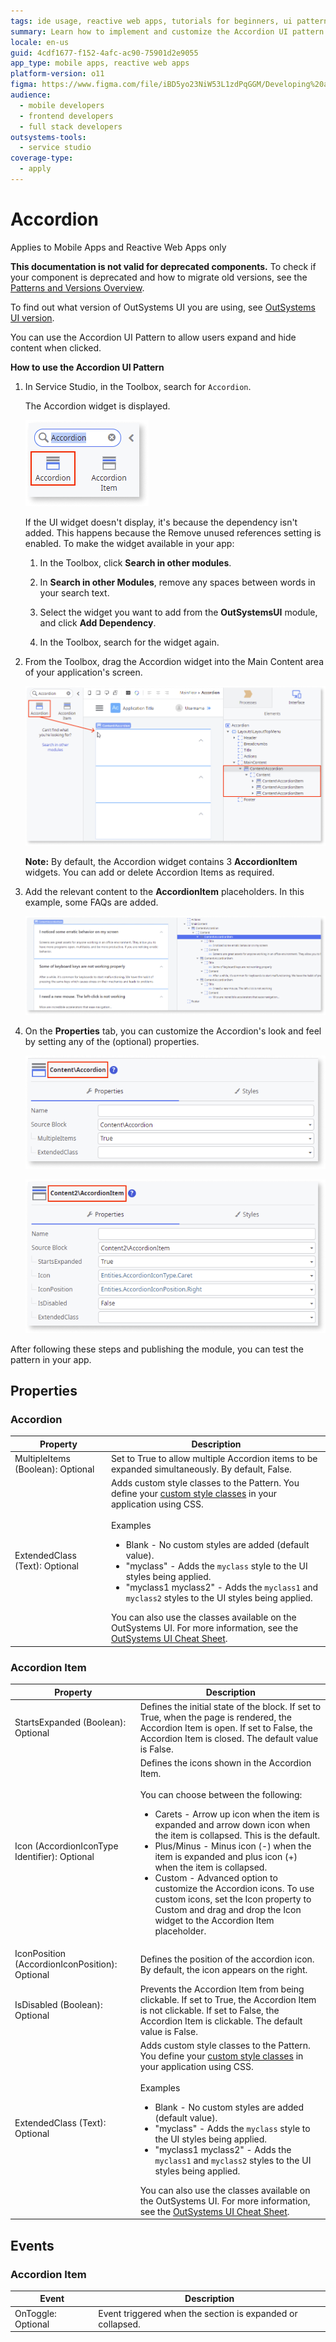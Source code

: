 ```yaml
---
tags: ide usage, reactive web apps, tutorials for beginners, ui patterns, accordion pattern
summary: Learn how to implement and customize the Accordion UI pattern in OutSystems 11 (O11) for dynamic content management in mobile and reactive web apps.
locale: en-us
guid: 4cdf1677-f152-4afc-ac90-75901d2e9055
app_type: mobile apps, reactive web apps
platform-version: o11
figma: https://www.figma.com/file/iBD5yo23NiW53L1zdPqGGM/Developing%20an%20Application?node-id=205:0
audience:
  - mobile developers
  - frontend developers
  - full stack developers
outsystems-tools:
  - service studio
coverage-type:
  - apply
---
```


# Accordion

<div class="info" markdown="1">

Applies to Mobile Apps and Reactive Web Apps only

</div>

<div class="info" markdown="1">

**This documentation is not valid for deprecated components.** To check if your component is deprecated and how to migrate old versions, see the [Patterns and Versions Overview](https://outsystemsui.outsystems.com/OutsystemsUiWebsite/MigrationOverview).

To find out what version of OutSystems UI you are using, see [OutSystems UI version](../../intro.md#outsystems-ui-version).

</div>

You can use the Accordion UI Pattern to allow users expand and hide content when clicked.

**How to use the Accordion UI Pattern**

1. In Service Studio, in the Toolbox, search for `Accordion`.

    The Accordion widget is displayed.

    ![Screenshot of the Accordion widget in the Service Studio toolbox](images/accordion-widget-ss.png "Accordion Widget in Service Studio")

    If the UI widget doesn't display, it's because the dependency isn't added. This happens because the Remove unused references setting is enabled. To make the widget available in your app:

    1. In the Toolbox, click **Search in other modules**.

    1. In **Search in other Modules**, remove any spaces between words in your search text.

    1. Select the widget you want to add from the **OutSystemsUI** module, and click **Add Dependency**.

    1. In the Toolbox, search for the widget again.

1. From the Toolbox, drag the Accordion widget into the Main Content area of your application's screen.

    ![Dragging the Accordion widget from the toolbox into the main content area of the application screen](images/accordion-dragwidget-ss.png "Dragging Accordion Widget to Screen")

    **Note:** By default, the Accordion widget contains 3 **AccordionItem** widgets. You can add or delete Accordion Items as required.

1. Add the relevant content to the **AccordionItem** placeholders. In this example, some FAQs are added.
  
    ![Adding FAQ content to AccordionItem placeholders in Service Studio](images/accordion-addcontent-ss.png "Adding Content to AccordionItem Placeholders")

1. On the **Properties** tab, you can customize the Accordion's look and feel by setting any of the (optional) properties.

    ![Setting properties of the Accordion widget in Service Studio](images/accordion-properties-ss.png "Accordion Properties")

    ![Setting properties for an individual AccordionItem in Service Studio](images/accordion-properties-item-ss.png "Accordion Item Properties")

After following these steps and publishing the module, you can test the pattern in your app.

## Properties

### Accordion

| Property | Description  |
|---|--- |
| MultipleItems (Boolean): Optional | Set to True to allow multiple Accordion items to be expanded simultaneously. By default, False. |
| ExtendedClass (Text): Optional| Adds custom style classes to the Pattern. You define your [custom style classes](../../../look-feel/css.md) in your application using CSS.<br/><br/>Examples <ul><li>Blank - No custom styles are added (default value).</li><li>"myclass" - Adds the ``myclass`` style to the UI styles being applied.</li><li>"myclass1 myclass2" - Adds the ``myclass1`` and ``myclass2`` styles to the UI styles being applied.</li></ul>You can also use the classes available on the OutSystems UI. For more information, see the [OutSystems UI Cheat Sheet](https://outsystemsui.outsystems.com/OutSystemsUIWebsite/CheatSheet). |

### Accordion Item

|Property|Description|
|---|---|
|StartsExpanded (Boolean): Optional| Defines the initial state of the block. If set to True, when the page is rendered, the Accordion Item is open. If set to False, the Accordion Item is closed. The default value is False.|
|Icon (AccordionIconType Identifier): Optional|Defines the icons shown in the Accordion Item.<br/><br/>You can choose between the following:<ul><li>Carets - Arrow up icon when the item is expanded and arrow down icon when the item is collapsed. This is the default.</li><li> Plus/Minus - Minus icon (-) when the item is expanded and plus icon (+) when the item is collapsed.</li><li>Custom - Advanced option to customize the Accordion icons. To use custom icons, set the Icon property to Custom and drag and drop the Icon widget to the Accordion Item placeholder.</li></ul>|
|IconPosition (AccordionIconPosition): Optional|Defines the position of the accordion icon. By default, the icon appears on the right.|
|IsDisabled (Boolean): Optional| Prevents the Accordion Item from being clickable. If set to True, the Accordion Item is not clickable. If set to False, the Accordion Item is clickable. The default value is False.|
|ExtendedClass (Text): Optional| Adds custom style classes to the Pattern. You define your [custom style classes](../../../look-feel/css.md) in your application using CSS.<br/><br/>Examples <ul><li>Blank - No custom styles are added (default value).</li><li>"myclass" - Adds the ``myclass`` style to the UI styles being applied.</li><li>"myclass1 myclass2" - Adds the ``myclass1`` and ``myclass2`` styles to the UI styles being applied.</li></ul>You can also use the classes available on the OutSystems UI. For more information, see the [OutSystems UI Cheat Sheet](https://outsystemsui.outsystems.com/OutSystemsUIWebsite/CheatSheet). |

## Events

### Accordion Item

|Event|Description|
|---|---|
|OnToggle: Optional|Event triggered when the section is expanded or collapsed.|
